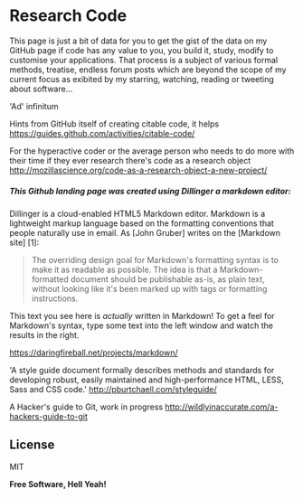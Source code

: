 Research Code
=========

This page is just a bit of data for you to get the gist of the data on my GitHub page if code has any value to you, you build it, study, modify to customise your applications. That process is a subject of various formal methods, treatise, endless forum posts which are beyond the scope of my current focus as exibited by my starring, watching, reading or tweeting about software...

'Ad' infinitum

Hints from GitHub itself of creating citable code, it helps https://guides.github.com/activities/citable-code/


For the hyperactive coder or the average person who needs to do more with their time if they ever research there's code as a research object  http://mozillascience.org/code-as-a-research-object-a-new-project/
##### This Github landing page was created using Dillinger a markdown editor:

Dillinger is a cloud-enabled HTML5 Markdown editor.
Markdown is a lightweight markup language based on the formatting conventions that people naturally use in email.  As [John Gruber] writes on the [Markdown site] [1]:

> The overriding design goal for Markdown's
> formatting syntax is to make it as readable 
> as possible. The idea is that a
> Markdown-formatted document should be
> publishable as-is, as plain text, without
> looking like it's been marked up with tags
> or formatting instructions.

This text you see here is *actually* written in Markdown! To get a feel for Markdown's syntax, type some text into the left window and watch the results in the right.  

https://daringfireball.net/projects/markdown/


'A style guide document formally describes methods and standards for developing robust, easily maintained and high-performance HTML, LESS, Sass and CSS code.' http://pburtchaell.com/styleguide/

A Hacker's guide to Git, work in progress http://wildlyinaccurate.com/a-hackers-guide-to-git

License
----

MIT


**Free Software, Hell Yeah!**
